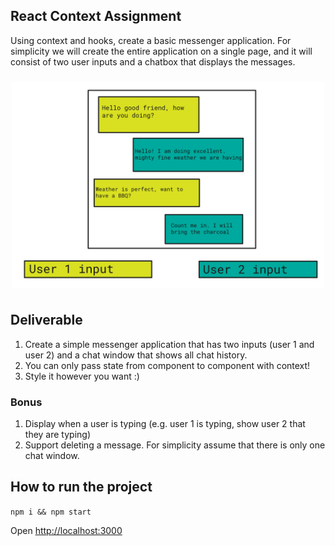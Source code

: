 ## React Context Assignment

Using context and hooks, create a basic messenger application. For simplicity we will create the entire application on a single page, and it will consist of two user inputs and a chatbox that displays the messages.

<div style="display: flex; justify-content: center; padding: 10px 0;">
<img src="images/chat.png" alt="chat example" width="500"/>
</div> 

## Deliverable

1. Create a simple messenger application that has two inputs (user 1 and user 2) and a chat window that shows all chat history.
2. You can only pass state from component to component with context!
3. Style it however you want :) 

### Bonus
1. Display when a user is typing (e.g. user 1 is typing, show user 2 that they are typing)
2. Support deleting a message. For simplicity assume that there is only one chat window.
  
## How to run the project

`npm i && npm start`

 Open [http://localhost:3000](http://localhost:3000)
